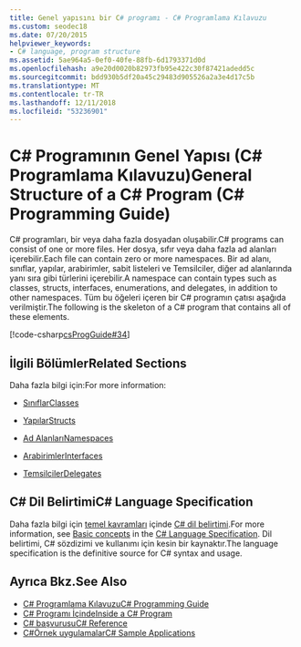 ```yaml
---
title: Genel yapısını bir C# programı - C# Programlama Kılavuzu
ms.custom: seodec18
ms.date: 07/20/2015
helpviewer_keywords:
- C# language, program structure
ms.assetid: 5ae964a5-0ef0-40fe-88fb-6d1793371d0d
ms.openlocfilehash: a9e20d0020b82973fb95e422c30f87421adedd5c
ms.sourcegitcommit: bdd930b5df20a45c29483d905526a2a3e4d17c5b
ms.translationtype: MT
ms.contentlocale: tr-TR
ms.lasthandoff: 12/11/2018
ms.locfileid: "53236901"
---
```

# <a name="general-structure-of-a-c-program-c-programming-guide"></a><span data-ttu-id="bdc89-102">C# Programının Genel Yapısı (C# Programlama Kılavuzu)</span><span class="sxs-lookup"><span data-stu-id="bdc89-102">General Structure of a C# Program (C# Programming Guide)</span></span>
<span data-ttu-id="bdc89-103">C# programları, bir veya daha fazla dosyadan oluşabilir.</span><span class="sxs-lookup"><span data-stu-id="bdc89-103">C# programs can consist of one or more files.</span></span> <span data-ttu-id="bdc89-104">Her dosya, sıfır veya daha fazla ad alanları içerebilir.</span><span class="sxs-lookup"><span data-stu-id="bdc89-104">Each file can contain zero or more namespaces.</span></span> <span data-ttu-id="bdc89-105">Bir ad alanı, sınıflar, yapılar, arabirimler, sabit listeleri ve Temsilciler, diğer ad alanlarında yanı sıra gibi türlerini içerebilir.</span><span class="sxs-lookup"><span data-stu-id="bdc89-105">A namespace can contain types such as classes, structs, interfaces, enumerations, and delegates, in addition to other namespaces.</span></span> <span data-ttu-id="bdc89-106">Tüm bu öğeleri içeren bir C# programın çatısı aşağıda verilmiştir.</span><span class="sxs-lookup"><span data-stu-id="bdc89-106">The following is the skeleton of a C# program that contains all of these elements.</span></span>  
  
 [!code-csharp[csProgGuide#34](../../../csharp/programming-guide/inside-a-program/codesnippet/CSharp/general-structure-of-a-csharp-program_1.cs)]  
  
## <a name="related-sections"></a><span data-ttu-id="bdc89-107">İlgili Bölümler</span><span class="sxs-lookup"><span data-stu-id="bdc89-107">Related Sections</span></span>  
 <span data-ttu-id="bdc89-108">Daha fazla bilgi için:</span><span class="sxs-lookup"><span data-stu-id="bdc89-108">For more information:</span></span>  
  
-   [<span data-ttu-id="bdc89-109">Sınıflar</span><span class="sxs-lookup"><span data-stu-id="bdc89-109">Classes</span></span>](../../../csharp/programming-guide/classes-and-structs/classes.md)  
  
-   [<span data-ttu-id="bdc89-110">Yapılar</span><span class="sxs-lookup"><span data-stu-id="bdc89-110">Structs</span></span>](../../../csharp/programming-guide/classes-and-structs/structs.md)  
  
-   [<span data-ttu-id="bdc89-111">Ad Alanları</span><span class="sxs-lookup"><span data-stu-id="bdc89-111">Namespaces</span></span>](../../../csharp/programming-guide/namespaces/index.md)  
  
-   [<span data-ttu-id="bdc89-112">Arabirimler</span><span class="sxs-lookup"><span data-stu-id="bdc89-112">Interfaces</span></span>](../../../csharp/programming-guide/interfaces/index.md)  
  
-   [<span data-ttu-id="bdc89-113">Temsilciler</span><span class="sxs-lookup"><span data-stu-id="bdc89-113">Delegates</span></span>](../../../csharp/programming-guide/delegates/index.md)  
  
## <a name="c-language-specification"></a><span data-ttu-id="bdc89-114">C# Dil Belirtimi</span><span class="sxs-lookup"><span data-stu-id="bdc89-114">C# Language Specification</span></span>  

<span data-ttu-id="bdc89-115">Daha fazla bilgi için [temel kavramları](~/_csharplang/spec/basic-concepts.md) içinde [ C# dil belirtimi](../../language-reference/language-specification/index.md).</span><span class="sxs-lookup"><span data-stu-id="bdc89-115">For more information, see [Basic concepts](~/_csharplang/spec/basic-concepts.md) in the [C# Language Specification](../../language-reference/language-specification/index.md).</span></span> <span data-ttu-id="bdc89-116">Dil belirtimi, C# sözdizimi ve kullanımı için kesin bir kaynaktır.</span><span class="sxs-lookup"><span data-stu-id="bdc89-116">The language specification is the definitive source for C# syntax and usage.</span></span>
  
## <a name="see-also"></a><span data-ttu-id="bdc89-117">Ayrıca Bkz.</span><span class="sxs-lookup"><span data-stu-id="bdc89-117">See Also</span></span>

- [<span data-ttu-id="bdc89-118">C# Programlama Kılavuzu</span><span class="sxs-lookup"><span data-stu-id="bdc89-118">C# Programming Guide</span></span>](../../../csharp/programming-guide/index.md)  
- [<span data-ttu-id="bdc89-119">C# Programı İçinde</span><span class="sxs-lookup"><span data-stu-id="bdc89-119">Inside a C# Program</span></span>](../../../csharp/programming-guide/inside-a-program/index.md)  
- [<span data-ttu-id="bdc89-120">C# başvurusu</span><span class="sxs-lookup"><span data-stu-id="bdc89-120">C# Reference</span></span>](../../../csharp/language-reference/index.md)  
- [<span data-ttu-id="bdc89-121">C#Örnek uygulamalar</span><span class="sxs-lookup"><span data-stu-id="bdc89-121">C# Sample Applications</span></span>](https://msdn.microsoft.com/library/9a9d7aaa-51d3-4224-b564-95409b0f3e15)
